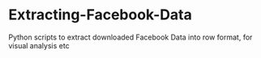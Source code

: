 # Extracting-Facebook-Data
Python scripts to extract downloaded Facebook Data into row format, for visual analysis etc

